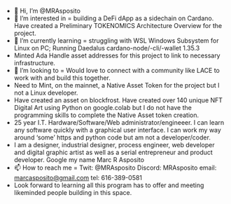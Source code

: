 - 👋 Hi, I’m @MRAsposito
- 👀 I’m interested in = building a DeFi dApp as a sidechain on Cardano. Have created a Preliminary TOKENOMICS Architecture Overview for the project.
- 🌱 I’m currently learning = struggling with WSL Windows Subsystem for Linux on PC; Running Daedalus cardano-node/-cli/-wallet 1.35.3  
- Minted Ada Handle asset addresses for this project to link to necessary infrastructure. 
- 💞️ I’m looking to = Would love to connect with a community like LACE to work with and build this together.
- Need to Mint, on the mainnet, a Native Asset Token for the project but I not a Linux developer. 
- Have created an asset on blockfrost. Have created over 140 unique NFT Digital Art using Python on google.colab but I do not have the programming skills to complete the Native Asset token creation. 
- 25 year I.T. Hardware/Software/Web administrator/engineeer. I can learn any software quickly with a graphical user interface. I can work my way around ‘some’ https and python code but am not a developer/coder.
- I am a designer, industrial designer, process engineer, web developer and digital graphic artist as well as a serial entrepreneur and product developer. Google my name Marc R Asposito
- 📫 How to reach me = Twit: @MRAsposito Discord: MRAsposito email: marcasposito@gmail.com tel: 616-389-0581
- Look forward to learning all this program has to offer and meeting likeminded people building in this space.
<!---
creditolace/creditolace is a ✨ special ✨ repository because its `README.md` (this file) appears on your GitHub profile.
You can click the Preview link to take a look at your changes.
--->
